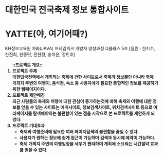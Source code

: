 # 대한민국 전국축제 정보 통합사이트
# YATTE(야, 여기어때?)
KH정보교육원 자바(JAVA) 프레임워크 개발자 양성과정 Q클래스 5조
[팀원 : 한지수, 한진희, 원종민, 전현정, 송치윤, 정민호]

<ol><b>::프로젝트 개요::<b>
  <li><b>프로젝트 주제</b><br>
    대한민국전역에서 개최되는 축제에 관한 사이트로서 축제의 정보뿐만 아니라 축제 개최지 주변의 여행지, 음식점, 숙소 등 사용자에게 필요한 통합적인 정보를 제공하기 위한 웹페이지이다.
  </li>
  <li><b>프로젝트 제안배경</b><br>
    최근 사람들의 축제와 여행에 대한 관심이 증가하는것에 비해 축제와 여행에 대한 정보를 얻을 수 있는 사이트는 예매사이트, 정보검색사이트, 위치검색사이트 등으로 여러페이지를 탐색해야하는 불편함이 있는 점을 시작으로 본 프로젝트를 제안하게 되었다.
  </li>
  <li><b>프로젝트 기대효과</b>
    <ul>
      <li>축제와 여행준비에 필요한 여러 페이지탐색의 불편함을 줄일 수 있다.</li>
      <li>사용자가 원하는 정보에 쉽게 접근이 가능하며 검색과 동시에 예약이 가능하다.</li>
      <li>축제 개최지 주변의 여행일정을 세우기 편리하며 계획에 소요되는 시간절약 효과를 얻을 수 있다.</li>
    </ul>
  </li>
</ol>
